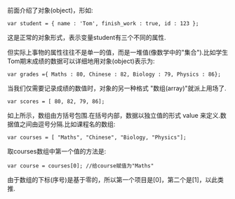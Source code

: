 前面介绍了对象(object)，形如:

    var student = { name : 'Tom', finish_work : true, id : 123 };
    
这是正常的对象形式，表示变量student有三个不同的属性.

但实际上事物的属性往往不是单一的值，而是一堆值(像数学中的"集合").比如学生Tom期末成绩的数据可以详细地用对象(object)表示为:

    var grades ={ Maths : 80, Chinese : 82, Biology : 79, Physics : 86};
    
当我们仅需要记录成绩的数值时，对象的另一种格式 "数组(array)"就派上用场了.

    var scores = [ 80, 82, 79, 86];
    
如上所示，数组由方括号包围.在括号内部，数据以独立值的形式 value 来定义.数据值之间由逗号分隔.比如课程名的数组:

    var courses = [ "Maths", "Chinese", "Biology, "Physics"];

取courses数组中第一个值的方法是:

    var course = courses[0]; //给course赋值为"Maths"
    
由于数组的下标(序号)是基于零的，所以第一个项目是[0]，第二个是[1]，以此类推.